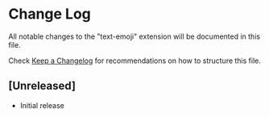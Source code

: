 # Change Log

All notable changes to the "text-emoji" extension will be documented in this file.

Check [Keep a Changelog](http://keepachangelog.com/) for recommendations on how to structure this file.

## [Unreleased]

- Initial release